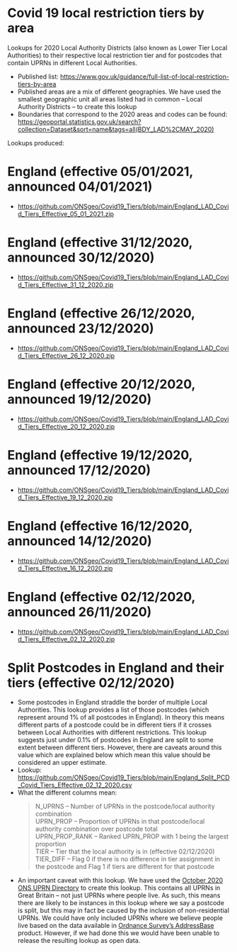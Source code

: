 # Covid 19 local restriction tiers by area


Lookups for 2020 Local Authority Districts (also known as Lower Tier Local Authorities) to their respective local restriction tier and for postcodes that contain UPRNs in different Local Authorities.

- Published list: https://www.gov.uk/guidance/full-list-of-local-restriction-tiers-by-area
- Published areas are a mix of different geographies. We have used the smallest geographic unit all areas listed had in common – Local Authority Districts – to create this lookup
- Boundaries that correspond to the 2020 areas and codes can be found: https://geoportal.statistics.gov.uk/search?collection=Dataset&sort=name&tags=all(BDY_LAD%2CMAY_2020)

Lookups produced:
# England (effective 05/01/2021, announced 04/01/2021)
- https://github.com/ONSgeo/Covid19_Tiers/blob/main/England_LAD_Covid_Tiers_Effective_05_01_2021.zip
# England (effective 31/12/2020, announced 30/12/2020)
- https://github.com/ONSgeo/Covid19_Tiers/blob/main/England_LAD_Covid_Tiers_Effective_31_12_2020.zip
# England (effective 26/12/2020, announced 23/12/2020)
- https://github.com/ONSgeo/Covid19_Tiers/blob/main/England_LAD_Covid_Tiers_Effective_26_12_2020.zip
# England (effective 20/12/2020, announced 19/12/2020)
- https://github.com/ONSgeo/Covid19_Tiers/blob/main/England_LAD_Covid_Tiers_Effective_20_12_2020.zip
# England (effective 19/12/2020, announced 17/12/2020)
- https://github.com/ONSgeo/Covid19_Tiers/blob/main/England_LAD_Covid_Tiers_Effective_19_12_2020.zip
# England (effective 16/12/2020, announced 14/12/2020)
- https://github.com/ONSgeo/Covid19_Tiers/blob/main/England_LAD_Covid_Tiers_Effective_16_12_2020.zip
# England (effective 02/12/2020, announced 26/11/2020)
- https://github.com/ONSgeo/Covid19_Tiers/blob/main/England_LAD_Covid_Tiers_Effective_02_12_2020.zip


# Split Postcodes in England and their tiers (effective 02/12/2020)
-	Some postcodes in England straddle the border of multiple Local Authorities. This lookup provides a list of those postcodes (which represent around 1% of all postcodes in England). In theory this means different parts of a postcode could be in different tiers if it crosses between Local Authorities with different restrictions. This lookup suggests just under 0.1% of postcodes in England are split to some extent between different tiers. However, there are caveats around this value which are explained below which mean this value should be considered an upper estimate. 
- Lookup: https://github.com/ONSgeo/Covid19_Tiers/blob/main/England_Split_PCD_Covid_Tiers_Effective_02_12_2020.csv
- What the different columns mean:
  > N_UPRNS – Number of UPRNs in the postcode/local authority combination </br>
  > UPRN_PROP – Proportion of UPRNs in that postcode/local authority combination over postcode total </br>
  > UPRN_PROP_RANK – Ranked UPRN_PROP  with 1 being the largest proportion </br>
  > TIER – Tier that the local authority is in (effective 02/12/2020) </br>
  > TIER_DIFF – Flag 0 if there is no difference in tier assignment in the postcode and Flag 1 if tiers are different for that postcode
- An important caveat with this lookup. We have used the <a href="https://geoportal.statistics.gov.uk/datasets/ons-uprn-directory-october-2020">October 2020 ONS UPRN Directory</a> to create this lookup. This contains all UPRNs in Great Britain – not just UPRNs where people live. As such, this means there are likely to be instances in this lookup where we say a postcode is split, but this may in fact be caused by the inclusion of non-residential UPRNs. We could have only included UPRNs where we believe people live based on the data available in <a href="https://www.ordnancesurvey.co.uk/business-government/products/addressbase">Ordnance Survey’s AddressBase</a> product. However, if we had done this we would have been unable to release the resulting lookup as open data.
